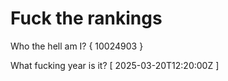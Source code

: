 # Fuck the rankings

Who the hell am I?
{ 10024903 }

What fucking year is it?
[ 2025-03-20T12:20:00Z ]
